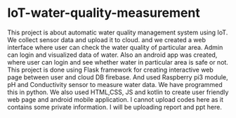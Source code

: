 # IoT-water-quality-measurement
This project is about automatic water quality management system using IoT. We collect sensor data and upload it to cloud. and we created a web interface where user can check the water quality of particular area. Admin can login and visualized data of water. Also an android app was created, where user can login and see whether water in particular area is safe or not.
This project is done using Flask framework for creating interactive web page between user and cloud DB firebase. And used Raspberry pi3 module, pH and Conductivity sensor to measure water data. We have programmed this in python. We also used HTML,CSS, JS and kotlin to create user friendly web page and android mobile application.
I cannot upload codes here as it contains some private information. I will be uploading report and ppt here.  
